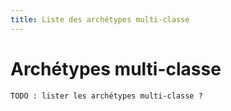 ```yaml
---
title: Liste des archétypes multi-classe
---
```


# Archétypes multi-classe

`TODO : lister les archétypes multi-classe ?`